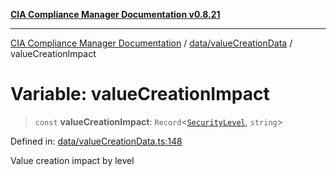 [**CIA Compliance Manager Documentation v0.8.21**](../../../README.md)

***

[CIA Compliance Manager Documentation](../../../modules.md) / [data/valueCreationData](../README.md) / valueCreationImpact

# Variable: valueCreationImpact

> `const` **valueCreationImpact**: `Record`\<[`SecurityLevel`](../../../types/cia/type-aliases/SecurityLevel.md), `string`\>

Defined in: [data/valueCreationData.ts:148](https://github.com/Hack23/cia-compliance-manager/blob/689e67e40bb6afe811128d672a0d7dd5fcbdaea5/src/data/valueCreationData.ts#L148)

Value creation impact by level
